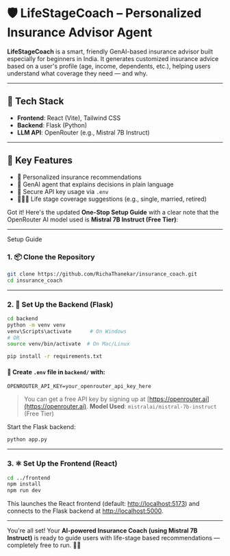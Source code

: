 # 🛡️ LifeStageCoach – Personalized Insurance Advisor Agent

**LifeStageCoach** is a smart, friendly GenAI-based insurance advisor built especially for beginners in India. It generates customized insurance advice based on a user's profile (age, income, dependents, etc.), helping users understand what coverage they need — and why.

---

## 🚀 Tech Stack

- **Frontend**: React (Vite), Tailwind CSS
- **Backend**: Flask (Python)
- **LLM API**: OpenRouter (e.g., Mistral 7B Instruct)

---

## 🧠 Key Features

- 🧾 Personalized insurance recommendations
- 🧠 GenAI agent that explains decisions in plain language
- 🔐 Secure API key usage via `.env`
- 👨‍👩‍👧 Life stage coverage suggestions (e.g., single, married, retired)

Got it! Here's the updated **One-Stop Setup Guide** with a clear note that the OpenRouter AI model used is **Mistral 7B Instruct (Free Tier)**:

---

Setup Guide

### 1. 📦 Clone the Repository

```bash
git clone https://github.com/RichaThanekar/insurance_coach.git
cd insurance_coach
```

---

### 2. 🐍 Set Up the Backend (Flask)

```bash
cd backend
python -m venv venv
venv\Scripts\activate      # On Windows
# OR
source venv/bin/activate  # On Mac/Linux

pip install -r requirements.txt
```

#### 🔐 Create `.env` file in `backend/` with:

```env
OPENROUTER_API_KEY=your_openrouter_api_key_here
```

> You can get a free API key by signing up at [https://openrouter.ai](https://openrouter.ai).
> **Model Used**: `mistralai/mistral-7b-instruct` (Free Tier)

Start the Flask backend:

```bash
python app.py
```

---

### 3. ⚛️ Set Up the Frontend (React)

```bash
cd ../frontend
npm install
npm run dev
```

This launches the React frontend (default: [http://localhost:5173](http://localhost:5173)) and connects to the Flask backend at [http://localhost:5000](http://localhost:5000).

---

You're all set!
Your **AI-powered Insurance Coach (using Mistral 7B Instruct)** is ready to guide users with life-stage based recommendations — completely free to run. 🧠💬

